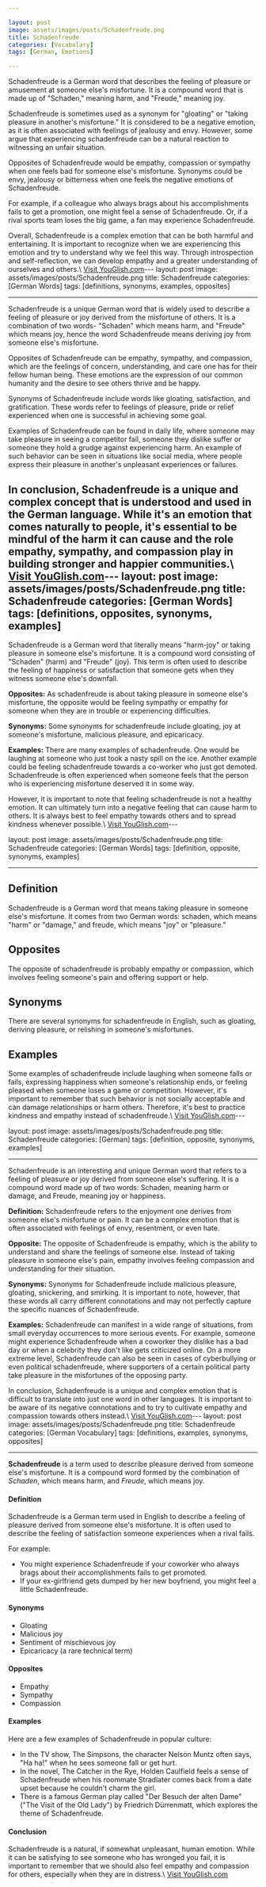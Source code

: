 ```yaml
---

layout: post
image: assets/images/posts/Schadenfreude.png
title: Schadenfreude
categories: [Vocabulary]
tags: [German, Emotions]

---
```


Schadenfreude is a German word that describes the feeling of pleasure or amusement at someone else's misfortune. It is a compound word that is made up of "Schaden," meaning harm, and "Freude," meaning joy.

Schadenfreude is sometimes used as a synonym for "gloating" or "taking pleasure in another's misfortune." It is considered to be a negative emotion, as it is often associated with feelings of jealousy and envy. However, some argue that experiencing schadenfreude can be a natural reaction to witnessing an unfair situation.

Opposites of Schadenfreude would be empathy, compassion or sympathy when one feels bad for someone else's misfortune. Synonyms could be envy, jealousy or bitterness when one feels the negative emotions of Schadenfreude.

For example, if a colleague who always brags about his accomplishments fails to get a promotion, one might feel a sense of Schadenfreude. Or, if a rival sports team loses the big game, a fan may experience Schadenfreude.

Overall, Schadenfreude is a complex emotion that can be both harmful and entertaining. It is important to recognize when we are experiencing this emotion and try to understand why we feel this way. Through introspection and self-reflection, we can develop empathy and a greater understanding of ourselves and others.\ <a id="yg-widget-0" class="youglish-widget" data-query="Schadenfreude" data-lang="german" data-components="8412" data-auto-start="0" data-bkg-color="theme_light" data-title="How%20to%20pronounce%20Schadenfreude%20in%20German"  rel="nofollow" href="https://youglish.com">Visit YouGlish.com</a><script async src="https://youglish.com/public/emb/widget.js" charset="utf-8"></script>---
layout: post
image: assets/images/posts/Schadenfreude.png
title: Schadenfreude
categories: [German Words]
tags: [definitions, synonyms, examples, opposites]

---

Schadenfreude is a unique German word that is widely used to describe a feeling of pleasure or joy derived from the misfortune of others. It is a combination of two words- "Schaden" which means harm, and "Freude" which means joy, hence the word Schadenfreude means deriving joy from someone else's misfortune. 

Opposites of Schadenfreude can be empathy, sympathy, and compassion, which are the feelings of concern, understanding, and care one has for their fellow human being. These emotions are the expression of our common humanity and the desire to see others thrive and be happy. 

Synonyms of Schadenfreude include words like gloating, satisfaction, and gratification. These words refer to feelings of pleasure, pride or relief experienced when one is successful in achieving some goal. 

Examples of Schadenfreude can be found in daily life, where someone may take pleasure in seeing a competitor fail, someone they dislike suffer or someone they hold a grudge against experiencing harm. An example of such behavior can be seen in situations like social media, where people express their pleasure in another's unpleasant experiences or failures. 

In conclusion, Schadenfreude is a unique and complex concept that is understood and used in the German language. While it's an emotion that comes naturally to people, it's essential to be mindful of the harm it can cause and the role empathy, sympathy, and compassion play in building stronger and happier communities.\ <a id="yg-widget-0" class="youglish-widget" data-query="Schadenfreude" data-lang="german" data-components="8412" data-auto-start="0" data-bkg-color="theme_light" data-title="How%20to%20pronounce%20Schadenfreude%20in%20German"  rel="nofollow" href="https://youglish.com">Visit YouGlish.com</a><script async src="https://youglish.com/public/emb/widget.js" charset="utf-8"></script>---
layout: post
image: assets/images/posts/Schadenfreude.png
title: Schadenfreude
categories: [German Words]
tags: [definitions, opposites, synonyms, examples]
---

Schadenfreude is a German word that literally means "harm-joy" or taking pleasure in someone else's misfortune. It is a compound word consisting of "Schaden" (harm) and "Freude" (joy). This term is often used to describe the feeling of happiness or satisfaction that someone gets when they witness someone else's downfall.

**Opposites:** As schadenfreude is about taking pleasure in someone else's misfortune, the opposite would be feeling sympathy or empathy for someone when they are in trouble or experiencing difficulties.

**Synonyms:** Some synonyms for schadenfreude include gloating, joy at someone's misfortune, malicious pleasure, and epicaricacy.

**Examples:** There are many examples of schadenfreude. One would be laughing at someone who just took a nasty spill on the ice. Another example could be feeling schadenfreude towards a co-worker who just got demoted. Schadenfreude is often experienced when someone feels that the person who is experiencing misfortune deserved it in some way.

However, it is important to note that feeling schadenfreude is not a healthy emotion. It can ultimately turn into a negative feeling that can cause harm to others. It is always best to feel empathy towards others and to spread kindness whenever possible.\ <a id="yg-widget-0" class="youglish-widget" data-query="Schadenfreude" data-lang="german" data-components="8412" data-auto-start="0" data-bkg-color="theme_light" data-title="How%20to%20pronounce%20Schadenfreude%20in%20German"  rel="nofollow" href="https://youglish.com">Visit YouGlish.com</a><script async src="https://youglish.com/public/emb/widget.js" charset="utf-8"></script>---

layout: post
image: assets/images/posts/Schadenfreude.png
title: Schadenfreude
categories: [German Words]
tags: [definition, opposite, synonyms, examples]

---

## Definition

Schadenfreude is a German word that means taking pleasure in someone else's misfortune. It comes from two German words: schaden, which means "harm" or "damage," and freude, which means "joy" or "pleasure." 

## Opposites

The opposite of schadenfreude is probably empathy or compassion, which involves feeling someone's pain and offering support or help. 

## Synonyms

There are several synonyms for schadenfreude in English, such as gloating, deriving pleasure, or relishing in someone's misfortunes. 

## Examples

Some examples of schadenfreude include laughing when someone falls or fails, expressing happiness when someone's relationship ends, or feeling pleased when someone loses a game or competition. However, it's important to remember that such behavior is not socially acceptable and can damage relationships or harm others. Therefore, it's best to practice kindness and empathy instead of schadenfreude.\ <a id="yg-widget-0" class="youglish-widget" data-query="Schadenfreude" data-lang="german" data-components="8412" data-auto-start="0" data-bkg-color="theme_light" data-title="How%20to%20pronounce%20Schadenfreude%20in%20German"  rel="nofollow" href="https://youglish.com">Visit YouGlish.com</a><script async src="https://youglish.com/public/emb/widget.js" charset="utf-8"></script>---

layout: post
image: assets/images/posts/Schadenfreude.png
title: Schadenfreude
categories: [German]
tags: [definition, opposite, synonyms, examples]

---

Schadenfreude is an interesting and unique German word that refers to a feeling of pleasure or joy derived from someone else's suffering. It is a compound word made up of two words: Schaden, meaning harm or damage, and Freude, meaning joy or happiness.

**Definition:** Schadenfreude refers to the enjoyment one derives from someone else's misfortune or pain. It can be a complex emotion that is often associated with feelings of envy, resentment, or even hate.

**Opposite:** The opposite of Schadenfreude is empathy, which is the ability to understand and share the feelings of someone else. Instead of taking pleasure in someone else's pain, empathy involves feeling compassion and understanding for their situation.

**Synonyms:** Synonyms for Schadenfreude include malicious pleasure, gloating, snickering, and smirking. It is important to note, however, that these words all carry different connotations and may not perfectly capture the specific nuances of Schadenfreude.

**Examples:** Schadenfreude can manifest in a wide range of situations, from small everyday occurrences to more serious events. For example, someone might experience Schadenfreude when a coworker they dislike has a bad day or when a celebrity they don't like gets criticized online. On a more extreme level, Schadenfreude can also be seen in cases of cyberbullying or even political schadenfreude, where supporters of a certain political party take pleasure in the misfortunes of the opposing party.

In conclusion, Schadenfreude is a unique and complex emotion that is difficult to translate into just one word in other languages. It is important to be aware of its negative connotations and to try to cultivate empathy and compassion towards others instead.\ <a id="yg-widget-0" class="youglish-widget" data-query="Schadenfreude" data-lang="german" data-components="8412" data-auto-start="0" data-bkg-color="theme_light" data-title="How%20to%20pronounce%20Schadenfreude%20in%20German"  rel="nofollow" href="https://youglish.com">Visit YouGlish.com</a><script async src="https://youglish.com/public/emb/widget.js" charset="utf-8"></script>---
layout: post
image: assets/images/posts/Schadenfreude.png
title: Schadenfreude
categories: [German Vocabulary]
tags: [definitions, examples, synonyms, opposites]

---

**Schadenfreude** is a term used to describe pleasure derived from someone else's misfortune. It is a compound word formed by the combination of *Schaden*, which means harm, and *Freude*, which means joy. 

#### Definition

Schadenfreude is a German term used in English to describe a feeling of pleasure derived from someone else's misfortune. It is often used to describe the feeling of satisfaction someone experiences when a rival fails.

For example:
- You might experience Schadenfreude if your coworker who always brags about their accomplishments fails to get promoted.
- If your ex-girlfriend gets dumped by her new boyfriend, you might feel a little Schadenfreude.

#### Synonyms

- Gloating
- Malicious joy
- Sentiment of mischievous joy
- Epicaricacy (a rare technical term)

#### Opposites

- Empathy
- Sympathy
- Compassion

#### Examples

Here are a few examples of Schadenfreude in popular culture:
- In the TV show, The Simpsons, the character Nelson Muntz often says, "Ha ha!" when he sees someone fall or get hurt.
- In the novel, The Catcher in the Rye, Holden Caulfield feels a sense of Schadenfreude when his roommate Stradlater comes back from a date upset because he couldn't charm the girl.
- There is a famous German play called "Der Besuch der alten Dame" ("The Visit of the Old Lady") by Friedrich Dürrenmatt, which explores the theme of Schadenfreude.

#### Conclusion
Schadenfreude is a natural, if somewhat unpleasant, human emotion. While it can be satisfying to see someone who has wronged you fail, it is important to remember that we should also feel empathy and compassion for others, especially when they are in distress.\ <a id="yg-widget-0" class="youglish-widget" data-query="Schadenfreude" data-lang="german" data-components="8412" data-auto-start="0" data-bkg-color="theme_light" data-title="How%20to%20pronounce%20Schadenfreude%20in%20German"  rel="nofollow" href="https://youglish.com">Visit YouGlish.com</a><script async src="https://youglish.com/public/emb/widget.js" charset="utf-8"></script>